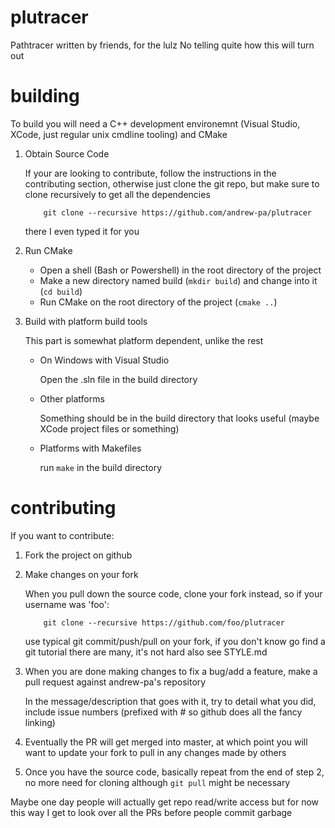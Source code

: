 # plutracer
Pathtracer written by friends, for the lulz
No telling quite how this will turn out

# building

To build you will need a C++ development environemnt (Visual Studio, XCode, just regular unix cmdline tooling) and CMake

1. Obtain Source Code 

	If your are looking to contribute, follow the instructions in the contributing section, otherwise just clone the git repo, but make sure to clone recursively to get all the dependencies
	````
		git clone --recursive https://github.com/andrew-pa/plutracer
	````
	there I even typed it for you

2. Run CMake

	+ Open a shell (Bash or Powershell) in the root directory of the project
	+ Make a new directory named build (`mkdir build`) and change into it (`cd build`)
	+ Run CMake on the root directory of the project (`cmake ..`)


3. Build with platform build tools
	
	This part is somewhat platform dependent, unlike the rest

	+ On Windows with Visual Studio
		
		Open the .sln file in the build directory

	+ Other platforms

		Something should be in the build directory that looks useful (maybe XCode project files or something)

	+ Platforms with Makefiles
		
		run `make` in the build directory
	
# contributing

If you want to contribute:

1. Fork the project on github
2. Make changes on your fork
	
	When you pull down the source code, clone your fork instead, so if your username was 'foo':
	````
		git clone --recursive https://github.com/foo/plutracer
	````
	use typical git commit/push/pull on your fork, if you don't know go find a git tutorial there are many, it's not hard
	also see STYLE.md

3. When you are done making changes to fix a bug/add a feature, make a pull request against andrew-pa's repository
	
	In the message/description that goes with it, try to detail what you did, include issue numbers (prefixed with # so github does all the fancy linking)

4. Eventually the PR will get merged into master, at which point you will want to update your fork to pull in any changes made by others
5. Once you have the source code, basically repeat from the end of step 2, no more need for cloning although `git pull` might be necessary
	
Maybe one day people will actually get repo read/write access but for now this way I get to look over all the PRs before people commit garbage
